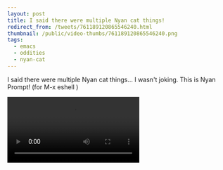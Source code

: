 ```yaml
---
layout: post
title: I said there were multiple Nyan cat things!
redirect_from: /tweets/761189120865546240.html
thumbnail: /public/video-thumbs/761189120865546240.png
tags:
  - emacs
  - oddities
  - nyan-cat
---
```


I said there were multiple Nyan cat things... I wasn't joking. This is Nyan Prompt! (for M-x eshell )

<video controls autoplay loop>
  <source src="/public/videos/761189120865546240.mp4" type="video/mp4">
    Sorry your browser does not support the video tag, maybe time to upgrade?
</video>
